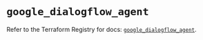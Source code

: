 # `google_dialogflow_agent`

Refer to the Terraform Registry for docs: [`google_dialogflow_agent`](https://registry.terraform.io/providers/hashicorp/google/5.20.0/docs/resources/dialogflow_agent).
